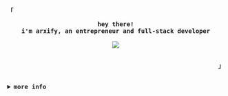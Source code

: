 <div align="justify">

<!-- Profile -->
<p align="left"><strong><samp>「</samp></strong></p>
  <p align="center">
    <samp>
      <b>
        hey there!
      <br>
        i'm arxify, an entrepreneur and full-stack developer
      </b>
      <br> 
      <br>
        <image src="https://readme-typing-svg.herokuapp.com?font=Iosevka&size=16&color=6791c9&center=true&width=410&height=45&lines=i+love+coding+and+learning+new+things.">
      <br>
      <br>
      <!-- <b><a href="https://byteworks.lol" target="_blank">
        ByteWorks
      </a></b> -->
    </samp>
    
  </p>
<p align="right"><strong><samp>」</samp></strong></p>

<br>

<details>
<summary><samp><b>more info</b></samp></summary>

<h2></h2><br>


[![my skills](https://skillicons.dev/icons?i=js,html,css,vscode,nodejs,python,bash,git,aws,cloudflare,codepen,discord,bots,ruby)](https://arxify.dev)
<!-- Contact Me -->
<p align="center">
  <samp>
    [<a href="https://twitter.com/DevArxify">twitter</a>]
    [<a href="https://instagram.com/arxify">instagram</a>]
    [<a href="mailto:arxify@byteworks.lol">email</a>]
    [<a href="https://discord.com/users/975954277791047752">discord</a>]
    [<a href="https://t.me/arxify">telegram</a>]
  </samp>
</p>

<h2></h2><br>

<!-- Profile Views Badge -->
<p align="center">
  <samp>
  <a href="#--------">
    <img src="https://komarev.com/ghpvc/?username=devarxify&label=Profile+Views&color=grey" alt="profile views" /> 
  </a>
  </samp>
</p>
  
<!-- Discord Status -->
<div align="center">
  <table>
    <tr>
       <td><a href="#"><img height="250px" align="center" alt="Discord" src="https://lanyard.cnrad.dev/api/975954277791047752"</a></td>
    </tr>
  </table>
</div>

<!-- Github Trophy -->
<div align="center">
  <table>
    <tr>
      <td><a href="#--------"><img align="center" alt="GitHub Trophy" src="https://github-trophies.vercel.app/?username=devarxify&rank=SECRET,SSS,SS,S,AAA,AA,A&row=2&column=3&margin-w=15&margin-h=15&no-frame=true&theme=nord"></a></td>
    </tr>
  </table>
</div>

<!-- Github Stats -->
<div align="center">
  <table>
    <tr>
      <td><a href="#--------"><img height="137px" align="center" alt="GitHub Stats" src="https://github-readme-stats.vercel.app/api?username=devarxify&count_private=true&show_icons=true&include_all_commits=true&line_height=21&hide_border=true&theme=nord"/></a></td>
      <td><a href="#--------"><img height="137px" align="center" alt="Top Language" src="https://github-readme-stats.vercel.app/api/top-langs/?username=devarxify&layout=compact&line_height=21&hide_border=true&theme=nord"/></a></td>
    </tr>
  </table>
</div>

</details>
</div>
